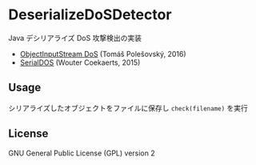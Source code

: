 # DeserializeDoSDetector

Java デシリアライズ DoS 攻撃検出の実装

* [ObjectInputStream DoS](https://github.com/topolik/ois-dos/) (Tomáš Polešovský, 2016)
* [SerialDOS](https://gist.github.com/coekie/a27cc406fc9f3dc7a70d) (Wouter Coekaerts, 2015)

## Usage

シリアライズしたオブジェクトをファイルに保存し `check(filename)` を実行

## License

GNU General Public License (GPL) version 2

